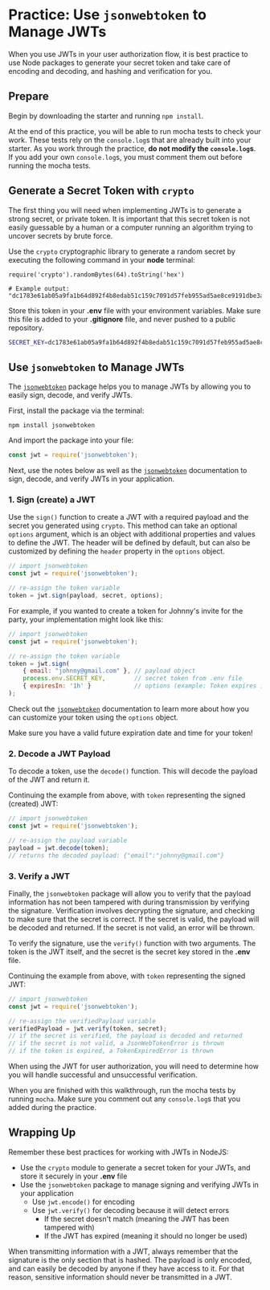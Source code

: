 # Practice: Use `jsonwebtoken` to Manage JWTs

When you use JWTs in your user authorization flow, it is best practice to use
Node packages to generate your secret token and take care of encoding and
decoding, and hashing and verification for you.

## Prepare

Begin by downloading the starter and running `npm install`.

At the end of this practice, you will be able to run mocha tests to check your
work. These tests rely on the `console.log`s that are already built into your
starter. As you work through the practice, __do not modify the `console.log`s__.
If you add your own `console.log`s, you must comment them out before running the
mocha tests.

## Generate a Secret Token with `crypto`

The first thing you will need when implementing JWTs is to generate a strong
secret, or private token. It is important that this secret token is not easily
guessable by a human or a computer running an algorithm trying to uncover
secrets by brute force.

Use the `crypto` cryptographic library to generate a random secret by executing
the following command in your **node** terminal:

```shell
require('crypto').randomBytes(64).toString('hex')

# Example output: "dc1783e61ab05a9fa1b64d892f4b8edab51c159c7091d57feb955ad5ae8ce9191dbe3a50f95086a018654e6f3c7dbffd6215d656d63a2da811843fc746a664b2"
```

Store this token in your __.env__ file with your environment variables. Make
sure this file is added to your __.gitignore__ file, and never pushed to a
public repository.

```bash
SECRET_KEY=dc1783e61ab05a9fa1b64d892f4b8edab51c159c7091d57feb955ad5ae8ce9191dbe3a50f95086a018654e6f3c7dbffd6215d656d63a2da811843fc746a664b2
```

## Use `jsonwebtoken` to Manage JWTs

The [`jsonwebtoken`] package helps you to manage JWTs by allowing you to easily
sign, decode, and verify JWTs.

First, install the package via the terminal:

```shell
npm install jsonwebtoken
```

And import the package into your file:

```javascript
const jwt = require('jsonwebtoken');
```

Next, use the notes below as well as the [`jsonwebtoken`] documentation to
sign, decode, and verify JWTs in your application.

### 1. Sign (create) a JWT

Use the `sign()` function to create a JWT with a required payload and the secret
you generated using `crypto`. This method can take an optional `options`
argument, which is an object with additional properties and values to define the
JWT. The header will be defined by default, but can also be customized by
defining the `header` property in the `options` object.

```javascript
// import jsonwebtoken
const jwt = require('jsonwebtoken');

// re-assign the token variable
token = jwt.sign(payload, secret, options);
```

For example, if you wanted to create a token for Johnny's invite for the party,
your implementation might look like this:

```javascript
// import jsonwebtoken
const jwt = require('jsonwebtoken');

// re-assign the token variable
token = jwt.sign(
    { email: "johnny@gmail.com" }, // payload object
    process.env.SECRET_KEY,        // secret token from .env file
    { expiresIn: '1h' }            // options (example: Token expires in 1 hour)
);
```

Check out the [`jsonwebtoken`] documentation to learn more about how you can
customize your token using the `options` object.

Make sure you have a valid future expiration date and time for your token!

### 2. Decode a JWT Payload

To decode a token, use the `decode()` function. This will decode the payload of
the JWT and return it.

Continuing the example from above, with `token` representing the signed
(created) JWT:

```javascript
// import jsonwebtoken
const jwt = require('jsonwebtoken');

// re-assign the payload variable
payload = jwt.decode(token);
// returns the decoded payload: {"email":"johnny@gmail.com"}
```

### 3. Verify a JWT

Finally, the `jsonwebtoken` package will allow you to verify that the payload
information has not been tampered with during transmission by verifying the
signature. Verification involves decrypting the signature, and checking to make
sure that the secret is correct. If the secret is valid, the payload will be
decoded and returned. If the secret is not valid, an error will be thrown.

To verify the signature, use the `verify()` function with two arguments. The
token is the JWT itself, and the secret is the secret key stored in the __.env__
file.

Continuing the example from above, with `token` representing the signed JWT:

```javascript
// import jsonwebtoken
const jwt = require('jsonwebtoken');

// re-assign the verifiedPayload variable
verifiedPayload = jwt.verify(token, secret);
// if the secret is verified, the payload is decoded and returned
// if the secret is not valid, a JsonWebTokenError is thrown
// if the token is expired, a TokenExpiredError is thrown
```

When using the JWT for user authorization, you will need to determine how you
will handle successful and unsuccessful verification.

When you are finished with this walkthrough, run the mocha tests by running
`mocha`. Make sure you comment out any `console.log`s that you added during the
practice.

## Wrapping Up

Remember these best practices for working with JWTs in NodeJS:

* Use the `crypto` module to generate a secret token for your JWTs, and store it
securely in your __.env__ file
* Use the `jsonwebtoken` package to manage signing and verifying JWTs in your
application
  * Use `jwt.encode()` for encoding
  * Use `jwt.verify()` for decoding because it will detect errors
    * If the secret doesn't match (meaning the JWT has been tampered with)
    * If the JWT has expired (meaning it should no longer be used)

When transmitting information with a JWT, always remember that the signature is
the only section that is hashed. The payload is only encoded, and can easily
be decoded by anyone if they have access to it. For that reason, sensitive
information should never be transmitted in a JWT.

[`jsonwebtoken`]: https://www.npmjs.com/package/jsonwebtoken
